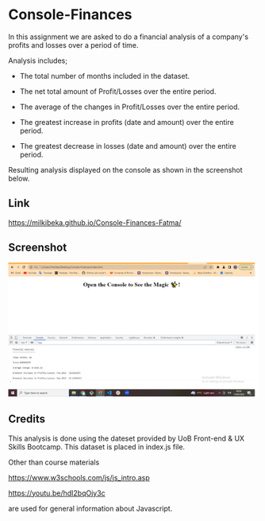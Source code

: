 # Console-Finances
In this assignment we are asked to do a financial analysis of a company's profits and losses over a period of time. 

Analysis includes;

* The total number of months included in the dataset.

* The net total amount of Profit/Losses over the entire period.

* The average of the changes in Profit/Losses over the entire period.

* The greatest increase in profits (date and amount) over the entire period.

* The greatest decrease in losses (date and amount) over the entire period.

Resulting analysis displayed on the console as shown in the screenshot below.
## Link 

https://milkibeka.github.io/Console-Finances-Fatma/



## Screenshot
![Alt text](assets/Console%20Finances%20Screenshot.png "Console screenshot")

## Credits
 This analysis is done using the dateset provided by UoB Front-end & UX Skills Bootcamp. This dataset is placed in index.js file. 
 
 Other than course materials

 https://www.w3schools.com/js/js_intro.asp
 
 https://youtu.be/hdI2bqOjy3c
 
 are used for general information about Javascript.

